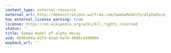 ```yaml
---
content_type: external-resource
external_url: http://demonstrations.wolfram.com/GamowModelForAlphaDecayTheGeigerNuttallLaw/
has_external_license_warning: true
license: https://en.wikipedia.org/wiki/All_rights_reserved
status: ''
title: Gamow model of alpha decay
uid: 0b96a94a-42fd-4cad-9a74-4086ca498004
wayback_url: ''
---
```

